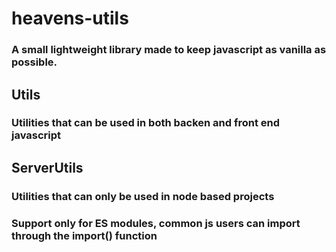 # heavens-utils

### A small lightweight library made to keep javascript as vanilla as possible.


## Utils
### Utilities that can be used in both backen and front end javascript

## ServerUtils

### Utilities that can only be used in node based projects

### Support only for ES modules, common js users can import through the import() function